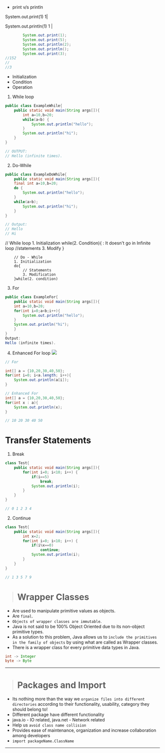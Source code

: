 * print v/s println

System.out.print(1) 
1|

System.out.println(1)
1
|

```java
        System.out.print(1);
        System.out.print(5);
        System.out.println(2);
        System.out.println();
        System.out.print(3);
//152
//
//3
```
* Initialization
* Condition
* Operation
  
1. While loop
```java
public class ExampleWhile{ 
    public static void main(String args[]){ 
        int a=10,b=20; 
        while(a<b) { 
            System.out.println("hello"); 
        } 
        System.out.println("hi"); 
    }
} 

// OUTPUT: 
// Hello (infinite times).
```

2. Do-While
```java
public class ExampleDoWhile{ 
    public static void main(String args[]){ 
    final int a=10,b=20; 
    do { 
        System.out.println("hello"); 
    } 
    while(a>b); 
        System.out.println("hi"); 
    }
} 

// Output: 
// Hello 
// Hi 
```

 // While loop
        1. Initialization
        while(2. Condition){    : It doesn't go in Infinite loop
            //statements
            3. Modify
        }

        // Do - While
        1. Initialization
        do{
            // Statements
            3. Modification
        }while(2. condition)

3. For 
```java
public class ExampleFor{ 
    public static void main(String args[]){ 
    int a=10,b=20; 
    for(int i=0;a<b;i++){ 
        System.out.println("hello"); 
    } 
    System.out.println("hi"); 
    }
} 
Output: 
Hello (infinite times). 
```

4. Enhanced For loop
![](2023-07-28-15-29-42.png)
```java
// For

int[] a = {10,20,30,40,50};
for(int i=0; i<a.length; i++){
    System.out.println(a[i]);
} 

// Enhanced For
int[] a = {10,20,30,40,50};
for(int x : a){
    System.out.println(x);
}

// 10 20 30 40 50
```

# Transfer Statements
1. Break
```java
class Test{ 
    public static void main(String args[]){ 
        for(int i=0; i<10; i++) { 
            if(i==5) 
                break; 
            System.out.println(i); 
        } 
    }
} 

// 0 1 2 3 4
```

2. Continue
```java
class Test{ 
    public static void main(String args[]){ 
        int x=2;
        for(int i=0; i<10; i++) { 
            if(i%x==0) 
                continue; 
            System.out.println(i); 
        } 
    }
} 

// 1 3 5 7 9
```

># <a id="Warapper-classes"></a>Wrapper Classes
* Are used to manipulate primitive values as objects.
* Are `final`.
* `Objects of wrapper classes are immutable`.
* Java is not said to be 100% Object Oriented due to its non-object primitive types.
* As a solution to this problem, Java allows us to `include the primitives in the family of objects` by using what are called as Wrapper classes.
* There is a wrapper class for every primitive data types in Java.
```java
int -> Integer
byte -> Byte
```
---

># <a id="package-import"></a> Packages and Import
* Its nothing more than the way we `organize files into different directories` according to their functionality, usability, category they should belong to!
* Different package have different functionality
* java.io - IO related, java.net - Network related
* Help us `avoid class name collision`
* Provides ease of maintenance, organization and increase collaboration among developers
* `import packageName.ClassName`
---
